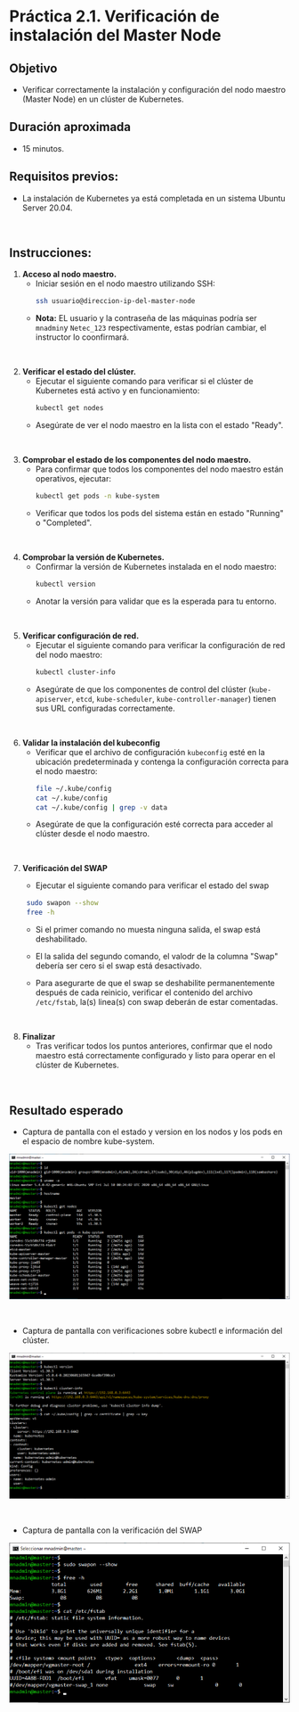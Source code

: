 # Práctica 2.1. Verificación de instalación del Master Node  

## Objetivo 
- Verificar correctamente la instalación y configuración del nodo maestro (Master Node) en un clúster de Kubernetes.

## Duración aproximada
- 15 minutos.


## Requisitos previos:
- La instalación de Kubernetes ya está completada en un sistema Ubuntu Server 20.04.

<br/>

## Instrucciones:

1. **Acceso al nodo maestro.**  
   - Iniciar sesión en el nodo maestro utilizando SSH:
     ```bash
     ssh usuario@direccion-ip-del-master-node
     ```
    - **Nota:** EL usuario y la contraseña de las máquinas podría ser `mnadmin`y `Netec_123` respectivamente, estas podrían cambiar, el instructor lo coonfirmará.

<br/>


2. **Verificar el estado del clúster.**  
   - Ejecutar el siguiente comando para verificar si el clúster de Kubernetes está activo y en funcionamiento:
     ```bash
     kubectl get nodes
     ```
   - Asegúrate de ver el nodo maestro en la lista con el estado "Ready".

<br/>


3. **Comprobar el estado de los componentes del nodo maestro.**  
   - Para confirmar que todos los componentes del nodo maestro están operativos, ejecutar:
     ```bash
     kubectl get pods -n kube-system
     ```
   - Verificar que todos los pods del sistema están en estado "Running" o "Completed".


<br/>


4. **Comprobar la versión de Kubernetes.**  
   - Confirmar la versión de Kubernetes instalada en el nodo maestro:
     ```bash
     kubectl version 
     ```
   - Anotar la versión para validar que es la esperada para tu entorno.


<br/>


5. **Verificar configuración de red.**  
   - Ejecutar el siguiente comando para verificar la configuración de red del nodo maestro:
     ```bash
     kubectl cluster-info
     ```
   - Asegúrate de que los componentes de control del clúster (`kube-apiserver`, `etcd`, `kube-scheduler`, `kube-controller-manager`) tienen sus URL configuradas correctamente.

<br/>


6. **Validar la instalación del kubeconfig**  
   - Verificar que el archivo de configuración `kubeconfig` esté en la ubicación predeterminada y contenga la configuración correcta para el nodo maestro:
     ```bash
     file ~/.kube/config
     cat ~/.kube/config
     cat ~/.kube/config | grep -v data
     ```
   - Asegúrate de que la configuración esté correcta para acceder al clúster desde el nodo maestro.


<br/>


7. **Verificación del SWAP**
    - Ejecutar el siguiente comando para verificar el estado del swap

    ```bash
     sudo swapon --show
     free -h
    ```

    - Si el primer comando no muesta ninguna salida, el swap está deshabilitado.
    
    - El la salida del segundo comando, el valodr de la columna "Swap" debería ser cero si el swap está desactivado.

    - Para asegurarte de que el swap se deshabilite permanentemente después de cada reinicio, verificar el contenido del archivo `/etc/fstab`, la(s) linea(s) con swap deberán de estar comentadas.



<br/>


8. **Finalizar**  
   - Tras verificar todos los puntos anteriores, confirmar que el nodo maestro está correctamente configurado y listo para operar en el clúster de Kubernetes.



<br/>


## Resultado esperado

- Captura de pantalla con el estado y version en los nodos y los pods en el espacio de nombre kube-system.

![kubectl](../images/u2_1_1.png)

<br/>

 
- Captura de pantalla con verificaciones sobre kubectl e información del clúster.

 ![kubectl](../images/u2_1_2.png)

<br/>

 
- Captura de pantalla con la verificación del SWAP 

![swap](../images/u2_1_3.png)
 
